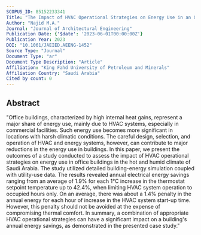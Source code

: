 ```yaml
---
SCOPUS_ID: 85152233341
Title: "The Impact of HVAC Operational Strategies on Energy Use in an Office Building in a Hot Climate"
Author: "Najid M.A."
Journal: "Journal of Architectural Engineering"
Publication Date: {'$date': '2023-06-01T00:00:00Z'}
Publication Year: 2023
DOI: "10.1061/JAEIED.AEENG-1452"
Source Type: "Journal"
Document Type: "ar"
Document Type Description: "Article"
Affiliation: "King Fahd University of Petroleum and Minerals"
Affiliation Country: "Saudi Arabia"
Cited by count: 0
---
```


## Abstract
"Office buildings, characterized by high internal heat gains, represent a major share of energy use, mainly due to HVAC systems, especially in commercial facilities. Such energy use becomes more significant in locations with harsh climatic conditions. The careful design, selection, and operation of HVAC and energy systems, however, can contribute to major reductions in the energy use in buildings. In this paper, we present the outcomes of a study conducted to assess the impact of HVAC operational strategies on energy use in office buildings in the hot and humid climate of Saudi Arabia. The study utilized detailed building-energy simulation coupled with utility-use data. The results revealed annual electrical energy savings ranging from an average of 1.9% for each 1°C increase in the thermostat setpoint temperature up to 42.4%, when limiting HVAC system operation to occupied hours only. On an average, there was about a 1.4% penalty in the annual energy for each hour of increase in the HVAC system start-up time. However, this penalty should not be avoided at the expense of compromising thermal comfort. In summary, a combination of appropriate HVAC operational strategies can have a significant impact on a building's annual energy savings, as demonstrated in the presented case study."
